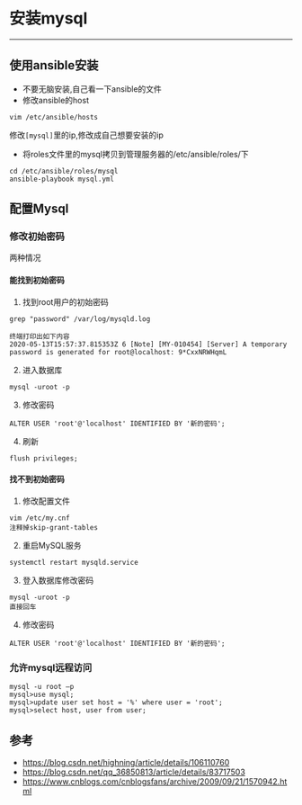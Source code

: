 #   安装mysql

---


##  使用ansible安装
+ 不要无脑安装,自己看一下ansible的文件
+ 修改ansible的host

```
vim /etc/ansible/hosts
```

修改`[mysql]`里的ip,修改成自己想要安装的ip

+ 将roles文件里的mysql拷贝到管理服务器的/etc/ansible/roles/下

```
cd /etc/ansible/roles/mysql
ansible-playbook mysql.yml
```

##  配置Mysql
### 修改初始密码
两种情况
####    能找到初始密码
1.  找到root用户的初始密码

```
grep "password" /var/log/mysqld.log

终端打印出如下内容
2020-05-13T15:57:37.815353Z 6 [Note] [MY-010454] [Server] A temporary password is generated for root@localhost: 9*CxxNRWHqmL
```

2.  进入数据库

```
mysql -uroot -p
```

3.  修改密码

```
ALTER USER 'root'@'localhost' IDENTIFIED BY '新的密码';
```

4.  刷新

```
flush privileges;
```

####    找不到初始密码
1.  修改配置文件

```
vim /etc/my.cnf
注释掉skip-grant-tables
```

2.  重启MySQL服务

```
systemctl restart mysqld.service
```

3.  登入数据库修改密码

```
mysql -uroot -p
直接回车
```

4.  修改密码

```
ALTER USER 'root'@'localhost' IDENTIFIED BY '新的密码';
```

### 允许mysql远程访问

```
mysql -u root –p
mysql>use mysql;
mysql>update user set host = '%' where user = 'root';
mysql>select host, user from user;
```

##  参考
+ https://blog.csdn.net/highning/article/details/106110760
+ https://blog.csdn.net/qq_36850813/article/details/83717503
+ https://www.cnblogs.com/cnblogsfans/archive/2009/09/21/1570942.html
